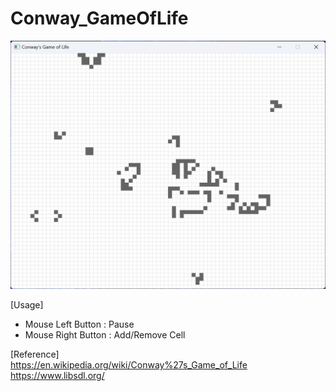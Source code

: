 # Conway_GameOfLife

![img](doc/Conway_GameOfLife.png)

[Usage]  
- Mouse Left Button : Pause
- Mouse Right Button : Add/Remove Cell

[Reference]  
https://en.wikipedia.org/wiki/Conway%27s_Game_of_Life  
https://www.libsdl.org/
